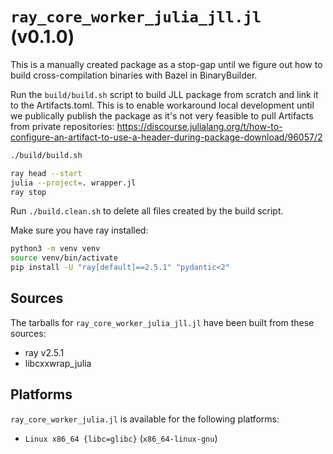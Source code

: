 # `ray_core_worker_julia_jll.jl` (v0.1.0)

This is a manually created package as a stop-gap until we figure out how to build cross-compilation binaries with Bazel in BinaryBuilder.

Run the `build/build.sh` script to build JLL package from scratch and link it to the Artifacts.toml.
This is to enable workaround local development until we publically publish the package as it's not very feasible to pull Artifacts from private repositories:
https://discourse.julialang.org/t/how-to-configure-an-artifact-to-use-a-header-during-package-download/96057/2

```sh
./build/build.sh

ray head --start
julia --project=. wrapper.jl
ray stop
```

Run `./build.clean.sh` to delete all files created by the build script.

Make sure you have ray installed:
```sh
python3 -m venv venv
source venv/bin/activate
pip install -U "ray[default]==2.5.1" "pydantic<2"
```

## Sources

The tarballs for `ray_core_worker_julia_jll.jl` have been built from these sources:

* ray v2.5.1
* libcxxwrap_julia

## Platforms

`ray_core_worker_julia.jl` is available for the following platforms:

* `Linux x86_64 {libc=glibc}` (`x86_64-linux-gnu`)

